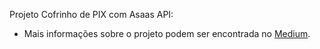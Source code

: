 Projeto Cofrinho de PIX com Asaas API:

- Mais informações sobre o projeto podem ser encontrada no [Medium](https://medium.com/@peddrogomes/fazendo-um-cofrinho-de-pix-com-wemos-e-asaas-9d0a9c02a72d).
